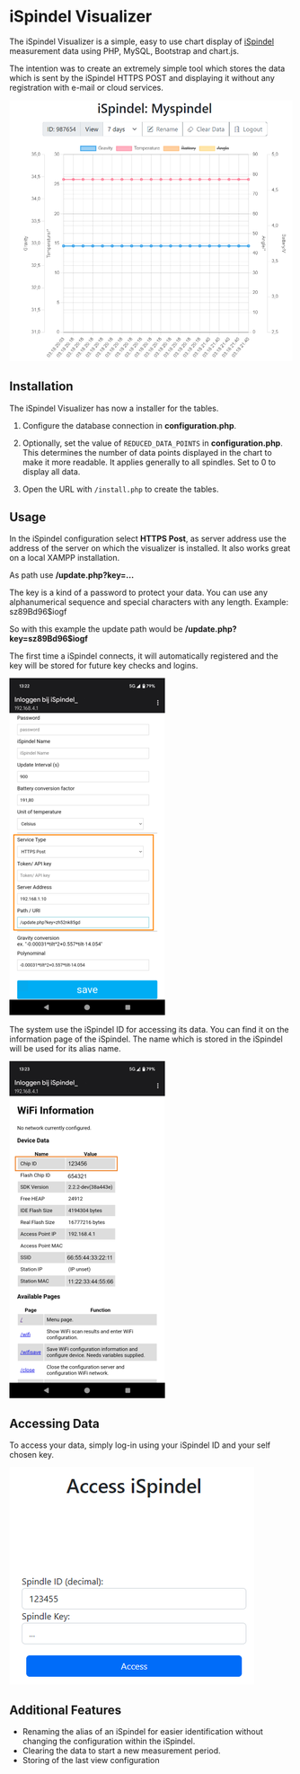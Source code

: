 # iSpindel Visualizer
  
The iSpindel Visualizer is a simple, easy to use chart display of [iSpindel](https://www.ispindel.de) measurement data using PHP, MySQL, Bootstrap and chart.js.

The intention was to create an extremely simple tool which stores the data which is sent by the iSpindel HTTPS POST and displaying it without any registration with e-mail or cloud services.

![Dashboard](assets/dashboard.png)
  
## Installation

The iSpindel Visualizer has now a installer for the tables.

1. Configure the database connection in **configuration.php**. 

2. Optionally, set the value of `REDUCED_DATA_POINTS` in **configuration.php**. This determines the number of data points displayed in the chart to make it more readable. It applies generally to all spindles. Set to 0 to display all data.

3. Open the URL with `/install.php` to create the tables.

## Usage

  In the iSpindel configuration select **HTTPS Post**, as server address use the address of the server on which the visualizer is installed. It also works great on a local XAMPP installation.

As path use **/update.php?key=...**

The key is a kind of a password to protect your data. You can use any alphanumerical sequence and special characters with any length. Example: sz89Bd96$iogf

So with this example the update path would be **/update.php?key=sz89Bd96$iogf**

The first time a iSpindel connects, it will automatically registered and the key will be stored for future key checks and logins.

  ![Post configuration](assets/post_config.png)

The system use the iSpindel ID for accessing its data. You can find it on the information page of the iSpindel.
The name which is stored in the iSpindel will be used for its alias name.

  ![Spindle ID](assets/spindleid.png)

## Accessing Data

To access your data, simply log-in using your iSpindel ID and your self chosen key.

![Login Screen](assets/login.png)

## Additional Features

- Renaming the alias of an iSpindel for easier identification without changing the configuration within the iSpindel.
- Clearing the data to start a new measurement period.
- Storing of the last view configuration
